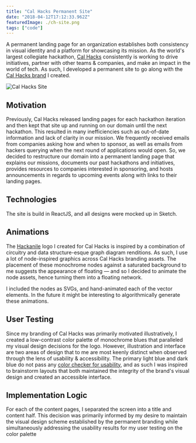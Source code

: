 ```yaml
---
title: "Cal Hacks Permanent Site"
date: "2018-04-12T17:12:33.962Z"
featuredImage: ./ch-site.png
tags: ["code"]
---
```


A permanent landing page for an organization establishes both consistency in visual identity and a platform for showcasing its mission. As the world's largest collegiate hackathon, <a href="https://calhacks.io" target="_blank" class="matcha">Cal Hacks</a> consistently is working to drive initiatives, partner with other teams & companies, and make an impact in the world of tech. As such, I developed a permanent site to go along with the [Cal Hacks brand]() I created.

![Cal Hacks Site](./ch-site.png)

## Motivation
Previously, Cal Hacks released landing pages for each hackathon iteration and then kept that site up and running on our domain until the next hackathon. This resulted in many inefficiencies such as out-of-date information and lack of clarity in our mission. We frequently received emails from companies asking how and when to sponsor, as well as emails from hackers querying when the next round of applications would open. So, we decided to restructure our domain into a permanent landing page that explains our missions, documents our past hackathons and initiatives, provides resources to companies interested in sponsoring, and hosts announcements in regards to upcoming events along with links to their landing pages.

## Technologies
The site is build in ReactJS, and all designs were mocked up in Sketch.

## Animations
The [Hackanile]() logo I created for Cal Hacks is inspired by a combination of circuitry and data structure-esque graph diagram renditions. As such, I use a lot of node-inspired graphics across Cal Hacks branding assets. The placement of these monochrome nodes against a saturated background to me suggests the appearance of floating &mdash; and so I decided to animate the node assets, hence turning them into a floating network.

I included the nodes as SVGs, and hand-animated each of the vector elements. In the future it might be interesting to algorithmically generate these animations.

## User Testing
Since my branding of Cal Hacks was primarily motivated illustratively, I created a low-contrast color palette of monochrome blues that paralleled my visual design decisions for the logo. However, illustration and interface are two areas of design that to me are most keenly distinct when observed through the lens of usability & accessibility. The primary light blue and dark blue do not pass any [color checker for usability](https://contrastchecker.com/), and as such I was inspired to brainstorm layouts that both maintained the integrity of the brand's visual design and created an accessible interface.


## Implementation Logic
For each of the content pages, I separated the screen into a title and content half. This decision was primarily informed by my desire to maintain the visual design scheme established by the permanent branding while simultaneously addressing the usability results for my user testing on the color palette
